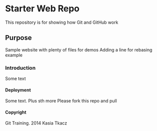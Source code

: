 # Starter Web Repo

This repository is for showing how Git and GitHub work

## Purpose

Sample website with plenty of files for demos
Adding a line for rebasing example

### Introduction

Some text

#### Deployment

Some text. Plus sth more 
Please fork this repo and pull

#### Copyright

Git Training. 2014 Kasia Tkacz

